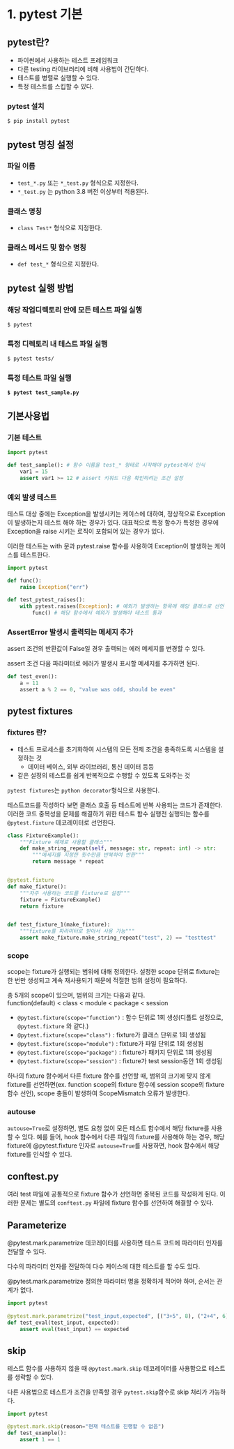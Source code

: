 # 1. pytest 기본

## pytest란?

* 파이썬에서 사용하는 테스트 프레임워크
* 다른 testing 라이브러리에 비해 사용법이 간단하다.
* 테스트를 병렬로 실행할 수 있다.
* 특정 테스트를 스킵할 수 있다.

### pytest 설치

```bash
$ pip install pytest
```

## pytest 명칭 설정

### 파일 이름

* `test_*.py` 또는 `*_test.py` 형식으로 지정한다.
* `*_test.py` 는 python 3.8 버전 이상부터 적용된다.

### 클래스 명칭

* `class Test*` 형식으로 지정한다.

### 클래스 메서드 및 함수 명칭

* `def test_*` 형식으로 지정한다.

## pytest 실행 방법

### 해당 작업디렉토리 안에 모든 테스트 파일 실행

```sh
$ pytest
```

### 특정 디렉토리 내 테스트 파일 실행

```sh
$ pytest tests/
```

### 특정 테스트 파일 실행

<pre class="language-sh"><code class="lang-sh"><strong>$ pytest test_sample.py
</strong></code></pre>

## 기본사용법

### 기본 테스트

```python
import pytest

def test_sample(): # 함수 이름을 test_* 형태로 시작해야 pytest에서 인식
    var1 = 15
    assert var1 >= 12 # assert 키워드 다음 확인하려는 조건 설정
```

### 예외 발생 테스트

테스트 대상 중에는 Exception을 발생시키는 케이스에 대하여, 정상적으로 Exception이 발생하는지 테스트 해야 하는 경우가 있다. 대표적으로 특정 함수가 특정한 경우에 Exception을 raise 시키는 로직이 포함되어 있는 경우가 있다.

이러한 테스트는 with 문과 pytest.raise 함수를 사용하여 Exception이 발생하는 케이스를 테스트한다.

```python
import pytest

def func():
    raise Exception("err")
        
def test_pytest_raises():
    with pytest.raises(Exception): # 예외가 발생하는 항목에 해당 클래스로 선언
        func() # 해당 함수에서 예외가 발생해야 테스트 통과
```

### AssertError 발생시 출력되는 메세지 추가

assert 조건의 반환값이 False일 경우 출력되는 에러 메세지를 변경할 수 있다.

assert 조건 다음 파라미터로 에러가 발생시 표시할 메세지를 추가하면 된다.

```python
def test_even():
    a = 11
    assert a % 2 == 0, "value was odd, should be even"
```

## pytest fixtures

### fixtures 란?

* 테스트 프로세스를 초기화하여 시스템의 모든 전제 조건을 충족하도록 시스템을 설정하는 것
  * 데이터 베이스, 외부 라이브러리, 통신 데이터 등등
* 같은 설정의 테스트를 쉽게 반복적으로 수행할 수 있도록 도와주는 것

`pytest fixtures`는 `python decorator`형식으로 사용한다.

테스트코드를 작성하다 보면 클래스 호출 등 테스트에 반복 사용되는 코드가 존재한다. 이러한 코드 중복성을 문제를 해결하기 위한 테스트 함수 실행전 실행되는 함수를 `@pytest.fixture` 데코레이터로 선언한다.

```python
class FixtureExample():
    """Fixture 예제로 사용할 클래스"""
    def make_string_repeat(self, message: str, repeat: int) -> str:
        """메세지를 지정한 횟수만큼 반복하여 반환"""
        return message * repeat


@pytest.fixture
def make_fixture():
    """자주 사용하는 코드를 fixture로 설정"""
    fixture = FixtureExample()
    return fixture


def test_fixture_1(make_fixture):
    """fixture를 파라미터로 받아서 사용 가능"""
    assert make_fixture.make_string_repeat("test", 2) == "testtest"
```

### scope

scope는 fixture가 실행되는 범위에 대해 정의한다. 설정한 scope 단위로 fixture는 한 번만 생성되고 계속 재사용되기 때문에 적절한 범위 설정이 필요하다.

총 5개의 scope이 있으며, 범위의 크기는 다음과 같다.\
function(default) < class < module < package < session

* `@pytest.fixture(scope="function")` : 함수 단위로 1회 생성(디폴트 설정으로, `@pytest.fixture` 와 같다.)
* `@pytest.fixture(scope="class")` : fixture가 클래스 단위로 1회 생성됨
* `@pytest.fixture(scope="module")` : fixture가 파일 단위로 1회 생성됨
* `@pytest.fixture(scope="package")` : fixture가 패키지 단위로 1회 생성됨
* `@pytest.fixture(scope="session")` : fixture가 test session동안 1회 생성됨

하나의 fixture 함수에서 다른 fixture 함수를 선언할 때, 범위의 크기에 맞지 않게 fixture를 선언하면(ex. function scope의 fixture 함수에 session scope의 fixture 함수 선언), scope 충돌이 발생하여 ScopeMismatch 오류가 발생한다.

### autouse

`autouse=True`로 설정하면, 별도 요청 없이 모든 테스트 함수에서 해당 fixture를 사용할 수 있다. 예를 들어, hook 함수에서 다른 파일의 fixture를 사용해야 하는 경우, 해당 fixture에 @pytest.fixture 인자로 `autouse=True`를 사용하면, hook 함수에서 해당 fixture를 인식할 수 있다.

## conftest.py <a href="#42-conftestpy" id="42-conftestpy"></a>

여러 test 파일에 공통적으로 fixture 함수가 선언하면 중복된 코드를 작성하게 된다. 이러한 문제는 별도의 `conftest.py` 파일에 fixture 함수를 선언하여 해결할 수 있다.

## Parameterize <a href="#5-parameterize" id="5-parameterize"></a>

@pytest.mark.parametrize 데코레이터를 사용하면 테스트 코드에 파라미터 인자를 전달할 수 있다.

다수의 파라미터 인자를 전달하여 다수 케이스에 대한 테스트를 할 수도 있다.

@pytest.mark.parametrize 정의한 파라미터 명을 정확하게 적어야 하며, 순서는 관계가 없다.

```python
import pytest
​
@pytest.mark.parametrize("test_input,expected", [("3+5", 8), ("2+4", 6), ("6*9", 42)])
def test_eval(test_input, expected):
    assert eval(test_input) == expected
```

## skip

테스트 함수를 사용하지 않을 때 `@pytest.mark.skip` 데코레이터를 사용함으로 테스트를 생략할 수 있다.

다른 사용법으로 테스트가 조건을 만족할 경우 `pytest.skip`함수로 skip 처리가 가능하다.

```python
import pytest

@pytest.mark.skip(reason="현재 테스트를 진행할 수 없음")
def test_example():
    assert 1 == 1
```
